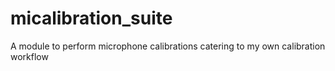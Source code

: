 # micalibration_suite
A module to perform microphone calibrations catering to my own calibration workflow
